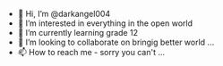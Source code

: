 - 👋 Hi, I’m @darkangel004
- 👀 I’m interested in everything in the open world
- 🌱 I’m currently learning  grade 12
- 💞️ I’m looking to collaborate on bringig better world ...
- 📫 How to reach me - sorry you can't ...

<!---
darkangel004/darkangel004 is a ✨ special ✨ repository because its `README.md` (this file) appears on your GitHub profile.
You can click the Preview link to take a look at your changes.
--->
